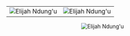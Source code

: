 
<table>
  <tr>
<td><img src="https://github-readme-stats.vercel.app/api?username=alyjahndungu&include_all_commits=true&count_private=true&show_icons=true&line_height=20&title_color=7A7ADB&icon_color=2234AE&text_color=D3D3D3&bg_color=0,000000,130F40" alt="Elijah Ndung'u" />
    <td><img src="https://github-readme-stats.vercel.app/api/top-langs?username=alyjahndungu&show_icons=true&locale=en&layout=compact&title_color=7A7ADB&icon_color=2234AE&text_color=D3D3D3&bg_color=0,000000,130F40" alt="Elijah Ndung'u" /></td>
  </tr>
</table>

<div align="center">
<p><img align="center" src="https://github-readme-streak-stats.herokuapp.com/?user=alyjahndungu&theme=dark" alt="Elijah Ndung'u" /></p>
  </div>
